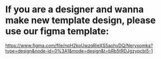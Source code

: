 # If you are a designer and wanna make new template design, please use our figma template:
 https://www.figma.com/file/npH2koUwzqRieXS5aohvDQ/Neryxomka?type=design&node-id=0%3A1&mode=design&t=bRb5tRDJgzypcbi5-1